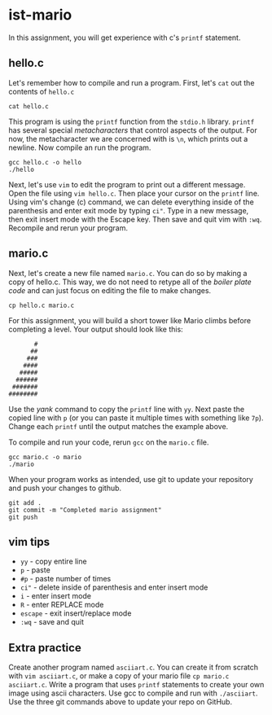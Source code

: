 # ist-mario
In this assignment, you will get experience with c's `printf` statement.

## hello.c
Let's remember how to compile and run a program. First, let's `cat` out the contents of `hello.c`

```shell
cat hello.c
```

This program is using the `printf` function from the `stdio.h` library. `printf` has several special *metacharacters* that control aspects of the output. For now, the metacharacter we are concerned with is `\n`, which prints out a newline. Now compile an run the program.

```shell
gcc hello.c -o hello
./hello
```

Next, let's use `vim` to edit the program to print out a different message. Open the file using `vim hello.c`. Then place your cursor on the `printf` line. Using vim's change (c) command, we can delete everything inside of the parenthesis and enter exit mode by typing `ci"`. Type in a new message, then exit insert mode with the Escape key. Then save and quit vim with `:wq`. Recompile and rerun your program.

## mario.c
Next, let's create a new file named `mario.c`. You can do so by making a copy of hello.c. This way, we do not need to retype all of the *boiler plate code* and can just focus on editing the file to make changes.

```shell
cp hello.c mario.c
```

For this assignment, you will build a short tower like Mario climbs before completing a level. Your output should look like this:

```
       #
      ##
     ###
    ####
   #####
  ######
 #######
########
```

Use the *yank* command to copy the `printf` line with `yy`. Next paste the copied line with `p` (or you can paste it multiple times with something like `7p`). Change each `printf` until the output matches the example above.

To compile and run your code, rerun `gcc` on the `mario.c` file.

```shell
gcc mario.c -o mario
./mario
```

When your program works as intended, use git to update your repository and push your changes to github.

```shell
git add .
git commit -m "Completed mario assignment"
git push
```

## vim tips
- `yy` - copy entire line
- `p` - paste
- `#p` - paste number of times
- `ci"` - delete inside of parenthesis and enter insert mode
- `i` - enter insert mode
- `R` - enter REPLACE mode
- `escape` - exit insert/replace mode
- `:wq` - save and quit

## Extra practice
Create another program named `asciiart.c`. You can create it from scratch with `vim asciiart.c`, or make a copy of your mario file `cp mario.c asciiart.c`. Write a program that uses `printf` statements to create your own image using ascii characters. Use gcc to compile and run with `./asciiart`. Use the three git commands above to update your repo on GitHub.
